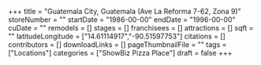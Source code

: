 +++
title = "Guatemala City, Guatemala (Ave La Reforma 7-62, Zona 9)"
storeNumber = ""
startDate = "1986-00-00"
endDate = "1996-00-00"
cuDate = ""
remodels = []
stages = []
franchisees = []
attractions = []
sqft = ""
latitudeLongitude = ["14.61114917","-90.51597753"]
citations = []
contributors = []
downloadLinks = []
pageThumbnailFile = ""
tags = ["Locations"]
categories = ["ShowBiz Pizza Place"]
draft = false
+++
